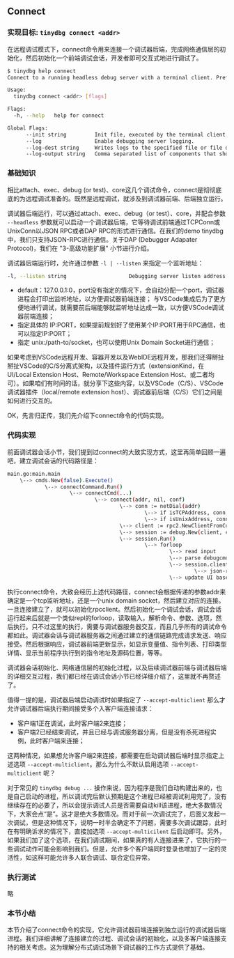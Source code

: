 ## Connect

### 实现目标: `tinydbg connect <addr>`

在远程调试模式下，connect命令用来连接一个调试器后端，完成网络通信层的初始化，然后初始化一个前端调试会话，开发者即可交互式地进行调试了。

```bash
$ tinydbg help connect
Connect to a running headless debug server with a terminal client. Prefix with 'unix:' to use a unix domain socket.

Usage:
  tinydbg connect <addr> [flags]

Flags:
  -h, --help   help for connect

Global Flags:
      --init string         Init file, executed by the terminal client.
      --log                 Enable debugging server logging.
      --log-dest string     Writes logs to the specified file or file descriptor (see 'dlv help log').
      --log-output string   Comma separated list of components that should produce debug output (see 'dlv help log')
```

### 基础知识

相比attach、exec、debug (or test)、core这几个调试命令，connect是彻彻底底的为远程调试准备的。既然是远程调试，就涉及到调试器前端、后端独立运行。

调试器后端运行，可以通过attach、exec、debug（or test）、core，并配合参数 `--headless` 参数就可以启动一个调试器后端，它等待调试前端通过TCPConn或UnixConn以JSON RPC或者DAP RPC的形式进行通信。在我们的demo tinydbg中，我们只支持JSON-RPC进行通信。关于DAP (Debugger Adapater Protocol)，我们在 "3-高级功能扩展" 小节进行介绍。

调试器后端运行时，允许通过参数 `-l | --listen` 来指定一个监听地址：

```bash
-l, --listen string                    Debugging server listen address. Prefix with 'unix:' to use a unix domain socket. (default "127.0.0.1:0")
```

- default：127.0.0.1:0，port没有指定的情况下，会自动分配一个port，调试器进程会打印出监听地址，以方便调试器前端连接；
  与VSCode集成后为了更方便地进行调试，就需要前后端能够就监听地址达成一致，以方便VSCode调试器前端连接；
- 指定具体的 IP:PORT，如果提前规划好了使用某个IP:PORT用于RPC通信，也可以指定IP:PORT；
- 指定 unix:/path-to/socket，也可以使用Unix Domain Socket进行通信；

如果考虑到VSCode远程开发、容器开发以及WebIDE远程开发，那我们还得掰扯掰扯VSCode的C/S分离式架构，以及插件运行方式（extensionKind，在UI/Local Extension Host、Remote/Workspace Extension Host、或二者均可）。如果咱们有时间的话，就分享下这些内容，以及VSCode（C/S）、VSCode调试器插件（local/remote extension host）、调试器前后端（C/S）它们之间是如何进行交互的。

OK，先言归正传，我们先介绍下connect命令的代码实现。

### 代码实现

前面调试器会话小节，我们提到过connect的大致实现方式，这里再简单回顾一遍吧，建立调试会话的代码路径是：

```bash
main.go:main.main
    \--> cmds.New(false).Execute()
            \--> connectCommand.Run()
                    \--> connectCmd(...)
                            \--> connect(addr, nil, conf)
                                    \--> conn := netDial(addr)
                                            \--> if isTCPAddress, conn, _ := net.Dial("tcp", addr) 
                                            \--> if isUnixAddress, conn, _ := net.Dial("unix", addr)
                                    \--> client := rpc2.NewClientFromConn(conn)
                                    \--> session := debug.New(client, conf)
                                    \--> session.Run()
                                            \--> forloop
                                                    \--> read input
                                                    \--> parse debugcmd flags args
                                                    \--> session.client.Call('RPCServer.'+method, req, rsp)
                                                            \--> json-rpc over tcpconn or unixconn
                                                    \--> update UI based on rsp
```

执行connect命令，大致会经历上述代码路径，connect会根据传递的参数addr来确定是一个tcp监听地址，还是一个unix domain socket，然后建立对应的连接。一旦连接建立了，就可以初始化rpcclient。然后初始化一个调试会话，调试会话运行起来后就是一个类似repl的forloop，读取输入，解析命令、参数、选项，然后执行。只不过这里的执行，需要与调试器服务器交互，而且几乎所有的调试命令都如此。调试器会话与调试器服务器之间通过建立的通信链路完成请求发送、响应接受。然后根据响应，调试器前端更新显示，如显示变量值、指令列表、打印类型详情、显示当前程序执行到的指令地址及源码位置，等等。

调试器会话初始化、网络通信层的初始化过程，以及后续调试器前端与调试器后端的详细交互过程，我们都已经在调试会话小节已经详细介绍了，这里就不再赘述了。

值得一提的是，调试器后端启动调试时如果指定了 `--accept-multiclient` 那么才允许调试器后端执行期间接受多个入客户端连接请求：
- 客户端1正在调试，此时客户端2来连接；
- 客户端2已经结束调试，并且已经与调试服务器分离，但是没有杀死进程实例，此时客户端来连接；

这两种情况，如果想允许客户端2来连接，都需要在启动调试器后端时显示指定上述选项 `--accept-multiclient`。那么为什么不默认启用选项 `--accept-multiclient` 呢？

对于常见的 `tinydbg debug ...` 操作来说，因为程序是我们自动构建出来的，也是自己启动的进程，所以调试完后默认预期是这个进程已经被调试利用完了，没有继续存在的必要了，所以会提示调试人员是否需要自动kill该进程，绝大多数情况下，大家会点“是”。这才是绝大多数情况。而对于前一次调试完了，后面又发起一次调试，但是这种情况下，说明一时半会确定不了问题，需要多次调试跟踪，此时在有明确诉求的情况下，直接加选项 `--accept-multicilent` 后启动即可。另外，如果我们加了这个选项，在我们调试期间，如果真的有人连接进来了，它执行的一些调试动作可能会影响到我们。但是，允许多个客户端同时登录也增加了一定的灵活性，如这样可能允许多人联合调试、联合定位异常。

### 执行测试

略

### 本节小结

本节介绍了connect命令的实现，它允许调试器前端连接到独立运行的调试器后端进程。我们详细讲解了连接建立的过程、调试会话的初始化，以及多客户端连接支持的相关考虑。这为理解分布式调试场景下调试器的工作方式提供了基础。
